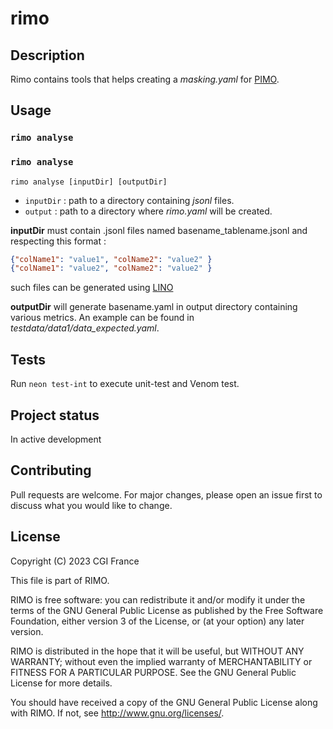 # rimo

## Description

Rimo contains tools that helps creating a *masking.yaml* for [PIMO](https://github.com/CGI-FR/PIMO).
<!-- It works as a 6 steps process : -->
<!-- ![rimo steps](.github/img/rimo_steps.png "rimo steps") -->
<!--
1. `gather` : orchestrate LINO to extract table of the database into a *.jsonl* file
2. `analyse` : extract meaningful information on database from *.jsonl*
3. `export` : dump data into an *Excel* file which serves as a configuration means
4. `import` : load, store and verify inputted data of the *Excel* file into a *.yaml* file
5. `build` : create a *pimo_masking.yaml* from *.yaml*
6. `script` : build a bash script to execute pipeline for PIMO -->

<!-- ## Installation
`rimo` command line work in relative project's directory, like `git` or `docker` -->

## Usage

### `rimo analyse`
### `rimo analyse`

```console
rimo analyse [inputDir] [outputDir]
```

- `inputDir` : path to a directory containing *jsonl* files.
- `output` : path to a directory where *rimo.yaml* will be created.

**inputDir** must contain .jsonl files named basename_tablename.jsonl and respecting this format :

```json
{"colName1": "value1", "colName2": "value2" }
{"colName1": "value2", "colName2": "value2" }
```

such files can be generated using [LINO](https://github.com/CGI-FR/LINO)

**outputDir** will generate basename.yaml in output directory containing various metrics. An example can be found in *testdata/data1/data_expected.yaml*.

## Tests

Run `neon test-int` to execute unit-test and Venom test.

## Project status

In active development

## Contributing

Pull requests are welcome. For major changes, please open an issue first to discuss what you would like to change.

## License

Copyright (C) 2023 CGI France

This file is part of RIMO.

RIMO is free software: you can redistribute it and/or modify
it under the terms of the GNU General Public License as published by
the Free Software Foundation, either version 3 of the License, or
(at your option) any later version.

RIMO is distributed in the hope that it will be useful,
but WITHOUT ANY WARRANTY; without even the implied warranty of
MERCHANTABILITY or FITNESS FOR A PARTICULAR PURPOSE.  See the
GNU General Public License for more details.

You should have received a copy of the GNU General Public License
along with RIMO.  If not, see <http://www.gnu.org/licenses/>.
